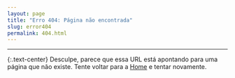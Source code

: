 ```yaml
---
layout: page
title: "Erro 404: Página não encontrada"
slug: error404
permalink: 404.html
---
```


***

{:.text-center}
Desculpe, parece que essa URL está apontando para uma página que não existe. Tente voltar para a <a href="{{ site.baseurl }}/">Home</a> e tentar novamente.
